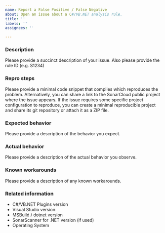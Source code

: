 ```yaml
---
name: Report a False Positive / False Negative
about: Open an issue about a C#/VB.NET analysis rule.
title: ''
labels: ''
assignees: ''

---
```


### Description

Please provide a succinct description of your issue. Also please provide the rule ID (e.g. S1234)

### Repro steps

Please provide a minimal code snippet that compiles which reproduces the problem. Alternatively, you can share a link to the SonarCloud public project where the issue appears. If the issue requires some specific project configuration to reproduce, you can create a minimal reproducible project and share its git repository or attach it as a ZIP file.

### Expected behavior

Please provide a description of the behavior you expect.

### Actual behavior

Please provide a description of the actual behavior you observe.

### Known workarounds

Please provide a description of any known workarounds.

### Related information

* C#/VB.NET Plugins version
* Visual Studio version
* MSBuild / dotnet version
* SonarScanner for .NET version (if used)
* Operating System
